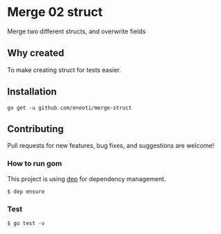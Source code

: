 # Merge 02 struct

Merge two different structs, and overwrite fields 

## Why created

To make creating struct for tests easier.





## Installation

```
go get -u github.com/eneoti/merge-struct
```


## Contributing

Pull requests for new features, bug fixes, and suggestions are welcome!

### How to run gom

This project is using [dep](https://github.com/golang/dep) for dependency management.

```
$ dep ensure
```

### Test

```
$ go test -v
```
